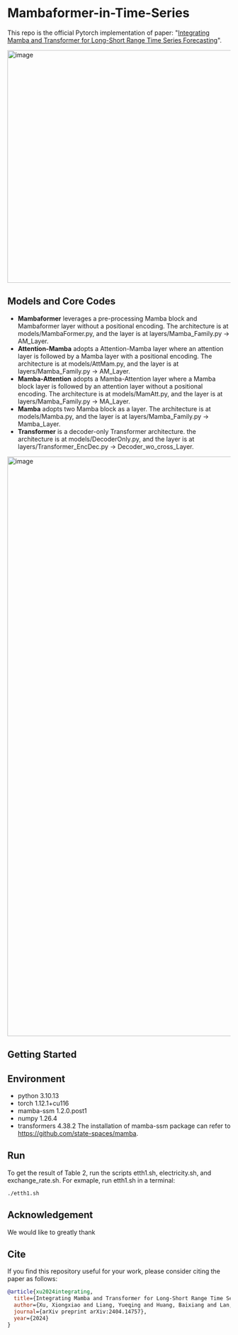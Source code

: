 # Mambaformer-in-Time-Series
This repo is the official Pytorch implementation of paper: "[Integrating Mamba and Transformer for Long-Short Range Time Series Forecasting](https://arxiv.org/pdf/2404.14757)".

<img width="525" alt="image" src="https://github.com/XiongxiaoXu/Mambaformer-in-Time-Series/assets/34889516/bb84159b-4a49-41f4-9ae3-e16606b9d742">

## Models and Core Codes
* **Mambaformer** leverages a pre-processing Mamba block and Mambaformer layer without a positional encoding. The architecture is at models/MambaFormer.py, and the layer is at layers/Mamba_Family.py -> AM_Layer.
* **Attention-Mamba** adopts a Attention-Mamba layer where an attention layer is followed by a Mamba layer with a positional encoding. The architecture is at models/AttMam.py, and the layer is at layers/Mamba_Family.py -> AM_Layer.
* **Mamba-Attention** adopts a Mamba-Attention layer where a Mamba block layer is followed by an attention layer without a positional encoding. The architecture is at models/MamAtt.py, and the layer is at layers/Mamba_Family.py -> MA_Layer.
* **Mamba** adopts two Mamba block as a layer. The architecture is at models/Mamba.py, and the layer is at layers/Mamba_Family.py -> Mamba_Layer.
* **Transformer** is a decoder-only Transformer architecture. the architecture is at models/DecoderOnly.py, and the layer is at layers/Transformer_EncDec.py -> Decoder_wo_cross_Layer.

<img width="1308" alt="image" src="https://github.com/XiongxiaoXu/Mambaformer-in-Time-Series/assets/34889516/3cdd9d58-e8bc-4aa9-a836-16045554e927">

## Getting Started
## Environment
* python            3.10.13
* torch             1.12.1+cu116
* mamba-ssm         1.2.0.post1
* numpy             1.26.4
* transformers      4.38.2
The installation of mamba-ssm package can refer to https://github.com/state-spaces/mamba. 

## Run
To get the result of Table 2, run the scripts etth1.sh, electricity.sh, and exchange_rate.sh. For exmaple, run etth1.sh in a terminal:

`./etth1.sh`

## Acknowledgement
We would like to greatly thank 

## Cite
If you find this repository useful for your work, please consider citing the paper as follows:

```bibtex
@article{xu2024integrating,
  title={Integrating Mamba and Transformer for Long-Short Range Time Series Forecasting},
  author={Xu, Xiongxiao and Liang, Yueqing and Huang, Baixiang and Lan, Zhiling and Shu, Kai},
  journal={arXiv preprint arXiv:2404.14757},
  year={2024}
}
```
